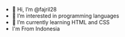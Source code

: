 - 👋 Hi, I’m @fajril28
- 👀 I’m interested in programming languages
- 🌱 I’m currently learning HTML and CSS
- I'm From Indonesia

<!---
fajril28/fajril28 is a ✨ special ✨ repository because its `README.md` (this file) appears on your GitHub profile.
You can click the Preview link to take a look at your changes.
--->
